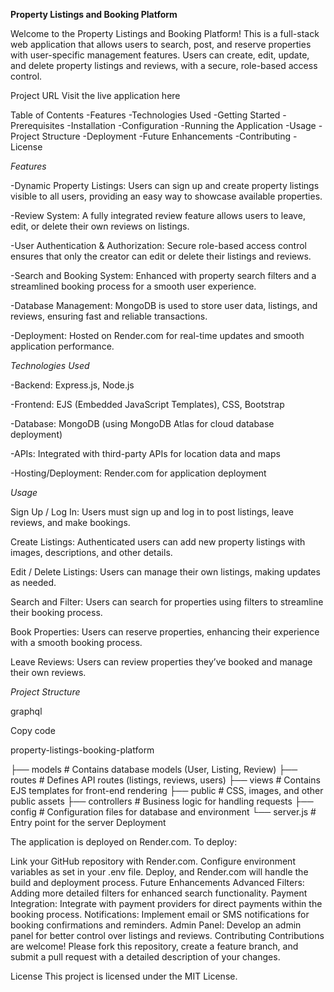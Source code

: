 **Property Listings and Booking Platform**

Welcome to the Property Listings and Booking Platform! This is a full-stack web application that allows users to search, post, and reserve properties with user-specific management features. Users can create, edit, update, and delete property listings and reviews, with a secure, role-based access control.

Project URL
Visit the live application here

Table of Contents
-Features
-Technologies Used
-Getting Started
 -Prerequisites
 -Installation
 -Configuration
 -Running the Application
-Usage
-Project Structure
-Deployment
-Future Enhancements
-Contributing
-License

*Features*

-Dynamic Property Listings: Users can sign up and create property listings visible to all users, providing an easy way to showcase available properties.

-Review System: A fully integrated review feature allows users to leave, edit, or delete their own reviews on listings.

-User Authentication & Authorization: Secure role-based access control ensures that only the creator can edit or delete their listings and reviews.

-Search and Booking System: Enhanced with property search filters and a streamlined booking process for a smooth user experience.

-Database Management: MongoDB is used to store user data, listings, and reviews, ensuring fast and reliable transactions.

-Deployment: Hosted on Render.com for real-time updates and smooth application performance.

*Technologies Used*

-Backend: Express.js, Node.js

-Frontend: EJS (Embedded JavaScript Templates), CSS, Bootstrap

-Database: MongoDB (using MongoDB Atlas for cloud database deployment)

-APIs: Integrated with third-party APIs for location data and maps

-Hosting/Deployment: Render.com for application deployment

*Usage*

Sign Up / Log In: Users must sign up and log in to post listings, leave reviews, and make bookings.

Create Listings: Authenticated users can add new property listings with images, descriptions, and other details.

Edit / Delete Listings: Users can manage their own listings, making updates as needed.

Search and Filter: Users can search for properties using filters to streamline their booking process.

Book Properties: Users can reserve properties, enhancing their experience with a smooth booking process.

Leave Reviews: Users can review properties they’ve booked and manage their own reviews.

*Project Structure*

graphql

Copy code

property-listings-booking-platform

├── models               # Contains database models (User, Listing, Review)
├── routes               # Defines API routes (listings, reviews, users)
├── views                # Contains EJS templates for front-end rendering
├── public               # CSS, images, and other public assets
├── controllers          # Business logic for handling requests
├── config               # Configuration files for database and environment
└── server.js            # Entry point for the server
Deployment

The application is deployed on Render.com. To deploy:

Link your GitHub repository with Render.com.
Configure environment variables as set in your .env file.
Deploy, and Render.com will handle the build and deployment process.
Future Enhancements
Advanced Filters: Adding more detailed filters for enhanced search functionality.
Payment Integration: Integrate with payment providers for direct payments within the booking process.
Notifications: Implement email or SMS notifications for booking confirmations and reminders.
Admin Panel: Develop an admin panel for better control over listings and reviews.
Contributing
Contributions are welcome! Please fork this repository, create a feature branch, and submit a pull request with a detailed description of your changes.

License
This project is licensed under the MIT License.
